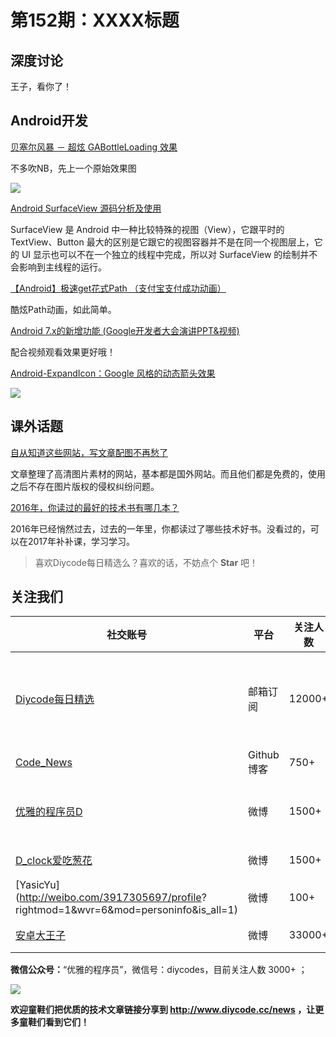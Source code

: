 # 第152期：XXXX标题

## 深度讨论

[]()

王子，看你了！

## Android开发

[贝塞尔风暴 － 超炫 GABottleLoading 效果](https://www.diycode.cc/topics/552)

不多吹NB，先上一个原始效果图

![](https://user-gold-cdn.xitu.io/2017/1/4/b7e25ff00567a18a67f85f1ed826d364)

[Android SurfaceView 源码分析及使用](http://tech.youzan.com/surfaceview-sourcecode/)

SurfaceView 是 Android 中一种比较特殊的视图（View），它跟平时的 TextView、Button 最大的区别是它跟它的视图容器并不是在同一个视图层上，它的 UI 显示也可以不在一个独立的线程中完成，所以对 SurfaceView 的绘制并不会影响到主线程的运行。

[【Android】极速get花式Path （支付宝支付成功动画）](http://www.jianshu.com/p/99f956ef0b9f)

酷炫Path动画，如此简单。

[Android 7.x的新增功能 (Google开发者大会演讲PPT&视频)](https://mp.weixin.qq.com/s/hJRprGm9yUvJmSFqGfFs0Q)

配合视频观看效果更好哦！

[Android-ExpandIcon：Google 风格的动态箭头效果](https://github.com/zagum/Android-ExpandIcon)

![](https://github.com/zagum/Android-ExpandIcon/raw/master/art/expand_icon_demo.gif)

## 课外话题

[自从知道这些网站，写文章配图不再愁了](http://www.jianshu.com/p/517904f09f22)

文章整理了高清图片素材的网站，基本都是国外网站。而且他们都是免费的，使用之后不存在图片版权的侵权纠纷问题。

[2016年，你读过的最好的技术书有哪几本？](https://www.zhihu.com/question/54350343)

2016年已经悄然过去，过去的一年里，你都读过了哪些技术好书。没看过的，可以在2017年补补课，学习学习。

> 喜欢Diycode每日精选么？喜欢的话，不妨点个 **Star** 吧！

## 关注我们

| 社交账号  |  平台  | 关注人数 | 说明 |
| -------- | -------- | -------- | -------- |
| [Diycode每日精选](http://list.qq.com/cgi-bin/qf_invite?id=d469993d2c888e971c0fbb2309c4d84256968386b126b967)|   邮箱订阅  | 12000+ | 每日分享一次Android、iOS、Swfit技术干货  |
| [Code_News](https://github.com/DiyCodes/code_news) |    Github博客  |750+ | 每日邮件推送列表  |
| [优雅的程序员D](http://weibo.com/u/5891258264) |   微博  | 1500+ | 官方微博，每日分享开源信息  |
| [D_clock爱吃葱花](http://weibo.com/u/2480694892)  |   微博  | 1500+ | 日报发起人  |
|[YasicYu](http://weibo.com/3917305697/profile? rightmod=1&wvr=6&mod=personinfo&is_all=1)  |   微博  | 100+ | 日报发起人  |
|[安卓大王子](http://weibo.com/apkbus/)   |   微博  | 33000+ | 日报发起人  |

**微信公众号：**“优雅的程序员”，微信号：diycodes，目前关注人数 3000+ ；

![](http://upload-images.jianshu.io/upload_images/1846413-b42abfa70f909099.jpg?imageMogr2/auto-orient/strip%7CimageView2/2/w/1240)

**欢迎童鞋们把优质的技术文章链接分享到 http://www.diycode.cc/news ，让更多童鞋们看到它们！**